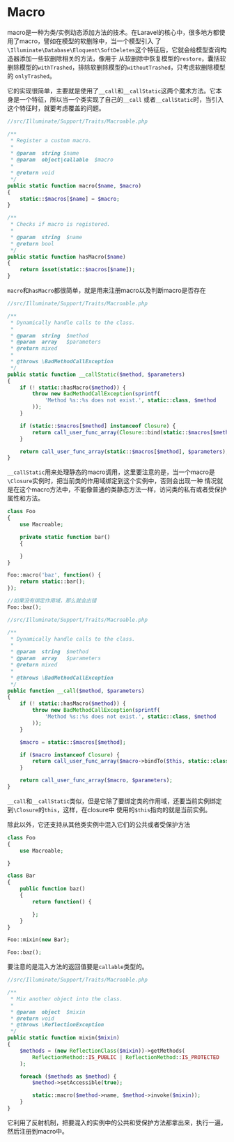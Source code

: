 # Macro

macro是一种为类/实例动态添加方法的技术。在Laravel的核心中，很多地方都使用了macro，譬如在模型的软删除中，当一个模型引入
了`\Illuminate\Database\Eloquent\SoftDeletes`这个特征后，它就会给模型查询构造器添加一些软删除相关的方法，像用于
从软删除中恢复模型的`restore`，囊括软删除模型的`withTrashed`，排除软删除模型的`withoutTrashed`，只考虑软删除模型的
`onlyTrashed`。

它的实现很简单，主要就是使用了`__call`和`__callStatic`这两个魔术方法。它本身是一个特征，所以当一个类实现了自己的`__call`
或者`__callStatic`时，当引入这个特征时，就要考虑覆盖的问题。

```php
//src/Illuminate/Support/Traits/Macroable.php

/**
 * Register a custom macro.
 *
 * @param  string $name
 * @param  object|callable  $macro
 *
 * @return void
 */
public static function macro($name, $macro)
{
    static::$macros[$name] = $macro;
}

/**
 * Checks if macro is registered.
 *
 * @param  string  $name
 * @return bool
 */
public static function hasMacro($name)
{
    return isset(static::$macros[$name]);
}
```

`macro`和`hasMacro`都很简单，就是用来注册macro以及判断macro是否存在

```php
//src/Illuminate/Support/Traits/Macroable.php

/**
 * Dynamically handle calls to the class.
 *
 * @param  string  $method
 * @param  array   $parameters
 * @return mixed
 *
 * @throws \BadMethodCallException
 */
public static function __callStatic($method, $parameters)
{
    if (! static::hasMacro($method)) {
        throw new BadMethodCallException(sprintf(
            'Method %s::%s does not exist.', static::class, $method
        ));
    }

    if (static::$macros[$method] instanceof Closure) {
        return call_user_func_array(Closure::bind(static::$macros[$method], null, static::class), $parameters);
    }

    return call_user_func_array(static::$macros[$method], $parameters);
}
```

`__callStatic`用来处理静态的macro调用，这里要注意的是，当一个macro是`\Closure`实例时，把当前类的作用域绑定到这个实例中，否则会出现一种
情况就是在这个macro方法中，不能像普通的类静态方法一样，访问类的私有或者受保护属性和方法。

```php
class Foo
{
    use Macroable;

    private static function bar()
    {

    }
}

Foo::macro('baz', function() {
    return static::bar();
});

//如果没有绑定作用域，那么就会出错
Foo::baz();
```

```php
//src/Illuminate/Support/Traits/Macroable.php

/**
 * Dynamically handle calls to the class.
 *
 * @param  string  $method
 * @param  array   $parameters
 * @return mixed
 *
 * @throws \BadMethodCallException
 */
public function __call($method, $parameters)
{
    if (! static::hasMacro($method)) {
        throw new BadMethodCallException(sprintf(
            'Method %s::%s does not exist.', static::class, $method
        ));
    }

    $macro = static::$macros[$method];

    if ($macro instanceof Closure) {
        return call_user_func_array($macro->bindTo($this, static::class), $parameters);
    }

    return call_user_func_array($macro, $parameters);
}
```

`__call`和`__callStatic`类似，但是它除了要绑定类的作用域，还要当前实例绑定到`\Closure`的`this`，这样，在closure中
使用的`$this`指向的就是当前实例。

除此以外，它还支持从其他类实例中混入它们的公共或者受保护方法

```php
class Foo
{
    use Macroable;

}

class Bar
{
    public function baz()
    {
        return function() {

        };
    }
}

Foo::mixin(new Bar);

Foo::baz();
```

要注意的是混入方法的返回值要是`callable`类型的。

```php
//src/Illuminate/Support/Traits/Macroable.php

/**
 * Mix another object into the class.
 *
 * @param  object  $mixin
 * @return void
 * @throws \ReflectionException
 */
public static function mixin($mixin)
{
    $methods = (new ReflectionClass($mixin))->getMethods(
        ReflectionMethod::IS_PUBLIC | ReflectionMethod::IS_PROTECTED
    );

    foreach ($methods as $method) {
        $method->setAccessible(true);

        static::macro($method->name, $method->invoke($mixin));
    }
}
```

它利用了反射机制，把要混入的实例中的公共和受保护方法都拿出来，执行一遍，然后注册到macro中。